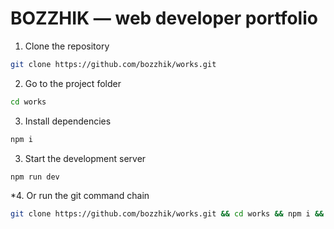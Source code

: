 # BOZZHIK — web developer portfolio

1. Clone the repository

```bash
git clone https://github.com/bozzhik/works.git
```

2. Go to the project folder

```bash
cd works
```

3. Install dependencies

```bash
npm i
```

3. Start the development server

```bash
npm run dev
```

\*4. Or run the git command chain

```bash
git clone https://github.com/bozzhik/works.git && cd works && npm i && code .
```
